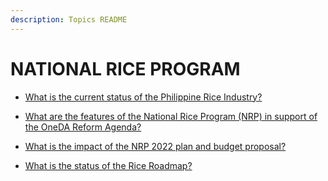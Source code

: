 ```yaml
---
description: Topics README
---
```


# NATIONAL RICE PROGRAM


 - [What is the current status of the Philippine Rice Industry?](/national-banner-programs/national-rice-program/what-is-the-current-status-of-the-philippine-rice-industry.html)
    
 - [What are the features of the National Rice Program (NRP) in support of the OneDA Reform Agenda?](/national-banner-programs/national-rice-program/what-are-the-features-of-the-national-rice-program-nrp-in-support-of-the-oneda-reform-agenda.html)
    
 - [What is the impact of the NRP 2022 plan and budget proposal?](/national-banner-programs/national-rice-program/what-is-the-impact-of-the-nrp-2022-plan-and-budget-proposal.html)
    
 - [What is the status of the Rice Roadmap?](/national-banner-programs/national-rice-program/what-is-the-status-of-the-rice-roadmap.html)
    
